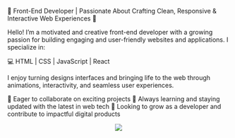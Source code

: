 🌟 Front-End Developer | Passionate About Crafting Clean, Responsive & Interactive Web Experiences 🌟

Hello! I’m a motivated and creative front-end developer with a growing passion for building engaging and user-friendly websites and applications. I specialize in:

💻 HTML | CSS | JavaScript | React

I enjoy turning designs interfaces and bringing life to the web through animations, interactivity, and seamless user experiences.

🔹 Eager to collaborate on exciting projects
🔹 Always learning and staying updated with the latest in web tech
🔹 Looking to grow as a developer and contribute to impactful digital products


<p align="center">
  <img src="https://i.gifer.com/JXA0.gif">
</p>
